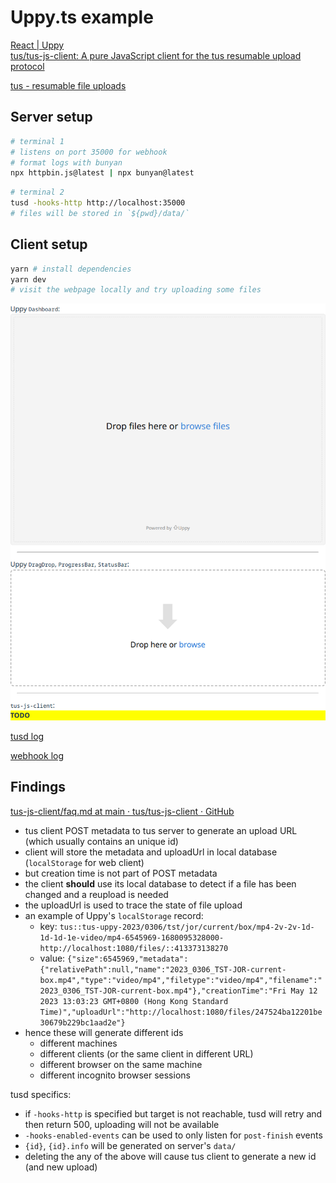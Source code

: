 # Uppy.ts example

[React | Uppy](https://uppy.io/docs/react/)  
[tus/tus-js-client: A pure JavaScript client for the tus resumable upload protocol](https://github.com/tus/tus-js-client)

[tus - resumable file uploads](https://tus.io/)

## Server setup

```sh
# terminal 1
# listens on port 35000 for webhook
# format logs with bunyan
npx httpbin.js@latest | npx bunyan@latest
```

```sh
# terminal 2
tusd -hooks-http http://localhost:35000
# files will be stored in `${pwd}/data/`
```

## Client setup

```sh
yarn # install dependencies
yarn dev
# visit the webpage locally and try uploading some files
```

![](./webpage.png)

[tusd log](./tusd.log)

[webhook log](./webhook.log)

## Findings

[tus-js-client/faq.md at main · tus/tus-js-client · GitHub](https://github.com/tus/tus-js-client/blob/main/docs/faq.md)

- tus client POST metadata to tus server to generate an upload URL (which usually contains an unique id)
- client will store the metadata and uploadUrl in local database (`localStorage` for web client)
- but creation time is not part of POST metadata
- the client **should** use its local database to detect if a file has been changed and a reupload is needed
- the uploadUrl is used to trace the state of file upload
- an example of Uppy's `localStorage` record:
  - key: `tus::tus-uppy-2023/0306/tst/jor/current/box/mp4-2v-2v-1d-1d-1d-1e-video/mp4-6545969-1680095328000-http://localhost:1080/files/::413373138270`
  - value: `{"size":6545969,"metadata":{"relativePath":null,"name":"2023_0306_TST-JOR-current-box.mp4","type":"video/mp4","filetype":"video/mp4","filename":"2023_0306_TST-JOR-current-box.mp4"},"creationTime":"Fri May 12 2023 13:03:23 GMT+0800 (Hong Kong Standard Time)","uploadUrl":"http://localhost:1080/files/247524ba12201be30679b229bc1aad2e"}`
- hence these will generate different ids
  - different machines
  - different clients (or the same client in different URL)
  - different browser on the same machine
  - different incognito browser sessions

tusd specifics:

- if `-hooks-http` is specified but target is not reachable, tusd will retry and then return 500, uploading will not be available
- `-hooks-enabled-events` can be used to only listen for `post-finish` events
- `{id}`, `{id}.info` will be generated on server's `data/`
- deleting the any of the above will cause tus client to generate a new id (and new upload)
